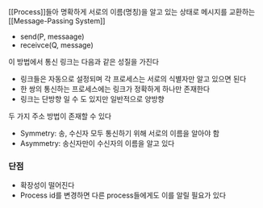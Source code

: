 
[[Process]]들아 명확하게 서로의 이름(명칭)을 알고 있는 상태로 메시지를 교환하는 [[Message-Passing System]]
+ send(P, messaage)
+ receivce(Q, message)

이 방법에서 통신 링크는 다음과 같은 성질을 가진다
+ 링크들은 자동으로 설정되며 각 프로세스는 서로의 식별자만 알고 있으면 된다
+ 한 쌍의 통신하는 프로세스에는 링크가 정확하게 하나만 존재한다
+ 링크는 단방향 일 수 도 있지만 일반적으로 양방향

두 가지 주소 방법이 존재할 수 있다
+ Symmetry: 송, 수신자 모두 통신하기 위해 서로의 이름을 알아야 함
+ Asymmetry: 송신자만이 수신자의 이름을 알고 있다

### 단점
+ 확장성이 떨어진다
+ Process id를 변경하면 다른 process들에게도 이를 알릴 필요가 있다

